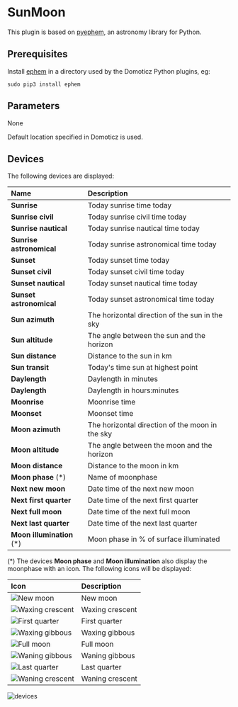 # SunMoon
This plugin is based on [pyephem](https://rhodesmill.org/pyephem/index.html), an astronomy library for Python.

## Prerequisites
Install [ephem](https://rhodesmill.org/pyephem/index.html) in a directory used by the Domoticz Python plugins, eg:
```
sudo pip3 install ephem
```
## Parameters
None

Default location specified in Domoticz is used.

## Devices
The following devices are displayed:

| Name                      | Description
| :---                      | :---
| **Sunrise**               | Today sunrise time today
| **Sunrise civil**         | Today sunrise civil time today
| **Sunrise nautical**      | Today sunrise nautical time today
| **Sunrise astronomical**  | Today sunrise astronomical time today
| **Sunset**                | Today sunset time today
| **Sunset civil**          | Today sunset civil time today
| **Sunset nautical**       | Today sunset nautical time today
| **Sunset astronomical**   | Today sunset astronomical time today
| **Sun azimuth**           | The horizontal direction of the sun in the sky
| **Sun altitude**          | The angle between the sun and the horizon
| **Sun distance**          | Distance to the sun in km
| **Sun transit**           | Today's time sun at highest point
| **Daylength**             | Daylength in minutes
| **Daylength**             | Daylength in hours:minutes
| **Moonrise**              | Moonrise time
| **Moonset**               | Moonset time
| **Moon azimuth**          | The horizontal direction of the moon in the sky
| **Moon altitude**         | The angle between the moon and the horizon
| **Moon distance**         | Distance to the moon in km
| **Moon phase** (*)        | Name of moonphase
| **Next new moon**         | Date time of the next new moon
| **Next first quarter**    | Date time of the next first quarter
| **Next full moon**        | Date time of the next full moon
| **Next last quarter**     | Date time of the next last quarter
| **Moon illumination** (*) | Moon phase in % of surface illuminated

(*) The devices **Moon phase** and **Moon illumination** also display the moonphase with an icon. The following icons will be displayed:

| Icon | Description |
| :--- | :---        |
| ![New moon](https://github.com/Xorfor/Domoticz-SunMoon-Plugin/blob/master/images/xfr_sunmoon_phase048_On.png) | New moon |
| ![Waxing crescent](https://github.com/Xorfor/Domoticz-SunMoon-Plugin/blob/master/images/xfr_sunmoon_phase148_On.png) | Waxing crescent |
| ![First quarter](https://github.com/Xorfor/Domoticz-SunMoon-Plugin/blob/master/images/xfr_sunmoon_phase248_On.png) | First quarter |
| ![Waxing gibbous](https://github.com/Xorfor/Domoticz-SunMoon-Plugin/blob/master/images/xfr_sunmoon_phase348_On.png) | Waxing gibbous |
| ![Full moon](https://github.com/Xorfor/Domoticz-SunMoon-Plugin/blob/master/images/xfr_sunmoon_phase448_On.png) | Full moon |
| ![Waning gibbous](https://github.com/Xorfor/Domoticz-SunMoon-Plugin/blob/master/images/xfr_sunmoon_phase548_On.png) | Waning gibbous |
| ![Last quarter](https://github.com/Xorfor/Domoticz-SunMoon-Plugin/blob/master/images/xfr_sunmoon_phase648_On.png) | Last quarter |
| ![Waning crescent](https://github.com/Xorfor/Domoticz-SunMoon-Plugin/blob/master/images/xfr_sunmoon_phase748_On.png) | Waning crescent |


![devices](https://github.com/Xorfor/Domoticz-SunMoon-Plugin/blob/master/images/devices.jpg)
